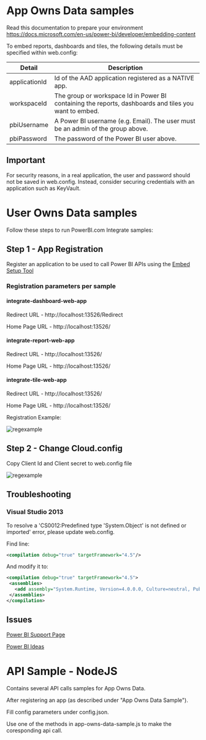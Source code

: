 # App Owns Data samples

Read this documentation to prepare your environment
https://docs.microsoft.com/en-us/power-bi/developer/embedding-content

To embed reports, dashboards and tiles, the following details must be specified within web.config:

| Detail        | Description                                                                                           |
|---------------|-------------------------------------------------------------------------------------------------------|
| applicationId | Id of the AAD application registered as a NATIVE app.                                                 |
| workspaceId   | The group or workspace Id in Power BI containing the reports, dashboards and tiles you want to embed. |
| pbiUsername   | A Power BI username (e.g. Email). The user must be an admin of the group above.                       |
| pbiPassword   | The password of the Power BI user above.                                                              |

## Important

For security reasons, in a real application, the user and password should not be saved in web.config. Instead, consider securing credentials with an application such as KeyVault.

# User Owns Data samples

Follow these steps to run PowerBI.com Integrate samples:


## Step 1 - App Registration

Register an application to be used to call Power BI APIs using the [Embed Setup Tool](https://app.powerbi.com/embedsetup/UserOwnsData)

### Registration parameters per sample

#### integrate-dashboard-web-app
Redirect URL  - http://localhost:13526/Redirect

Home Page URL - http://localhost:13526/

#### integrate-report-web-app
Redirect URL  - http://localhost:13526/

Home Page URL - http://localhost:13526/

#### integrate-tile-web-app
Redirect URL  - http://localhost:13526/

Home Page URL - http://localhost:13526/

Registration Example:

![regexample](https://cloud.githubusercontent.com/assets/23071967/23340723/fc032efe-fc43-11e6-9a8f-13e40cb32d97.png)

## Step 2 - Change Cloud.config

Copy Client Id and Client secret to web.config file

![regexample](https://cloud.githubusercontent.com/assets/23071967/23340740/48d4f640-fc44-11e6-8f31-dd273d26a61e.png)

## Troubleshooting

### Visual Studio 2013
To resolve a 'CS0012:Predefined type 'System.Object' is not defined or imported' error, please update web.config.

Find line:
 ```xml
 <compilation debug="true" targetFramework="4.5"/>
 ```
 
 And modify it to:
 
 ```xml
 <compilation debug="true" targetFramework="4.5">
  <assemblies>     
    <add assembly="System.Runtime, Version=4.0.0.0, Culture=neutral, PublicKeyToken=b03f5f7f11d50a3a" />   
  </assemblies>
</compilation>
```

## Issues
[Power BI Support Page](https://powerbi.microsoft.com/en-us/support/)

[Power BI Ideas](https://ideas.powerbi.com)

# API Sample - NodeJS
Contains several API calls samples for App Owns Data.

After registering an app (as described under "App Owns Data Sample").

Fill config parameters under config.json.

Use one of the methods in app-owns-data-sample.js to make the coresponding api call.
